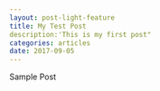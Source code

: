 ```yaml
---
layout: post-light-feature
title: My Test Post
description:'This is my first post"
categories: articles
date: 2017-09-05
---
```

Sample Post


